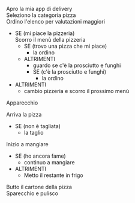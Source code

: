 <!-- 
Ordinare una pizza
Tu non hai fame?!
Dopo una lunga giornata passata al pc, ho proprio voglia di concedermi una bella pizza succulenta! Sì, ma quale? Fammi dare un occhio al listino… Va beh, è inutile, tanto alla fine ordino sempre la stessa: una classica prosciutto e funghi. La pizza arriva ancora fumante, chissà se riuscirò a mangiarla tutta!
Di sicuro se ne avanzo una fetta devo ricordarmi di metterla in frigo, non come l’ultima volta!
 -->



Apro la mia app di delivery<br>
Seleziono la categoria pizza<br>
Ordino l'elenco per valutazioni maggiori<br>

- SE (mi piace la pizzeria)<br>
    Scorro il menù della pizzeria
    - SE (trovo una pizza che mi piace)
       -  la ordino
    - ALTRIMENTI 
        - guardo se c'è la prosciutto e funghi
        - SE (c'è la prosciutto e funghi)
            - la ordino
- ALTRIMENTI 
    - cambio pizzeria e scorro il prossimo menù
        
Apparecchio

Arriva la pizza
- SE (non è tagliata)
    - la taglio

Inizio a mangiare
- SE (ho ancora fame)
     - continuo a mangiare
 - ALTRIMENTI
     - Metto il restante in frigo

Butto il cartone della pizza<br>
Sparecchio e pulisco



        
        

    




